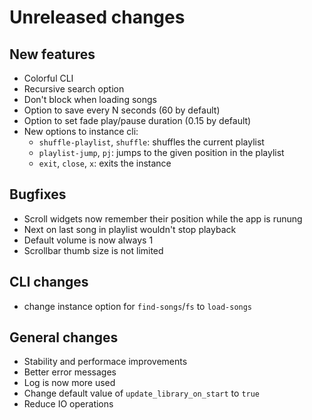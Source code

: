 # Unreleased changes

## New features
- Colorful CLI
- Recursive search option
- Don't block when loading songs
- Option to save every N seconds (60 by default)
- Option to set fade play/pause duration (0.15 by default)
- New options to instance cli:
    - `shuffle-playlist`, `shuffle`: shuffles the current playlist
    - `playlist-jump`, `pj`: jumps to the given position in the playlist
    - `exit`, `close`, `x`: exits the instance

## Bugfixes
- Scroll widgets now remember their position while the app is runung
- Next on last song in playlist wouldn't stop playback
- Default volume is now always 1
- Scrollbar thumb size is not limited

## CLI changes
- change instance option for `find-songs`/`fs` to `load-songs`

## General changes
- Stability and performace improvements
- Better error messages
- Log is now more used
- Change default value of `update_library_on_start` to `true`
- Reduce IO operations
